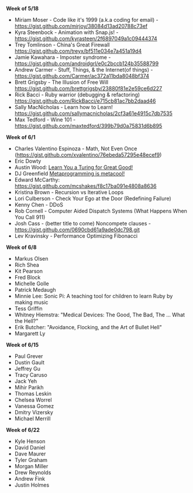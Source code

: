 **Week of 5/18**

* Miriam Moser - Code like it's 1999 (a.k.a coding for email) - https://gist.github.com/mirjoy/38084d13ad20788c73ef
* Kyra Steenbock - Animation with Snap.js! - https://gist.github.com/kyrasteen/2f6897049a1c09444374
* Trey Tomlinson - China's Great Firewall https://gist.github.com/treyx/bf511e034e7a451a19d4
* Jamie Kawahara - Imposter syndrome - https://gist.github.com/androidgrl/e0c2bccb124b35588799
* Andrew Carmer - Stuff, Things, & the Internet(of things) - https://gist.github.com/Carmer/ac372a11bda8048bf374
* Brett Grigsby - The Illusion of Free Will https://gist.github.com/brettgrigsby/23880f81e2e59ce6d227
* Rick Bacci - Ruby warrior (debugging & refactoring) https://gist.github.com/RickBacci/e715cb81ac7bb2daad46
* Sally MacNicholas - Learn how to Learn! https://gist.github.com/sallymacnicholas/2cf3a61e4915c7db7535
* Max Tedford - Wine 101 - https://gist.github.com/maxtedford/399b79d0a75831d6b895

**Week of 6/1**

* Charles Valentino Espinoza - Math, Not Even Once (https://gist.github.com/xvalentino/76ebeda57295e48ecef9)
* Eric Dowty
* Austin Wood: [Learn You a Turing for Great Good!](https://gist.github.com/indiesquidge/a60dc4846548c0d9a88c)
* DJ Greenfield [Metaprogramming is metacool!](https://gist.github.com/AllPurposeName/ed9976ce4d64d44928e5)
* Edward McCarthy: https://gist.github.com/mcshakes/f8c17ba091e4808a8636
* Kristina Brown - Recursion vs Iterative Loops
* Lori Culberson - Check Your Ego at the Door (Redefining Failure)
* Kenny Chen - DDoS
* Rob Cornell - Computer Aided Dispatch Systems (What Happens When You Call 911)
* Josh Cass - (better title to come) Noncompete clauses - https://gist.github.com/0690cbd61a9ade0dc798.git
* Lev Kravinsky - Performance Optimizing Fibonacci

**Week of 6/8**

* Markus Olsen
* Rich Shea
* Kit Pearson
* Fred Block
* Michelle Golle
* Patrick Medaugh
* Minnie Lee: Sonic Pi: A teaching tool for children to learn Ruby by making music
* Tess Griffin
* Whitney Hiemstra: "Medical Devices: The Good, The Bad, The … What the Hell?"
* Erik Butcher: "Avoidance, Flocking, and the Art of Bullet Hell"
* Margarett Ly

**Week of 6/15**

* Paul Grever
* Dustin Gault
* Jeffrey Gu
* Tracy Caruso
* Jack Yeh
* Mihir Parikh
* Thomas Leskin
* Chelsea Worrel
* Vanessa Gomez
* Dmitry Vizersky
* Michael Merrill

**Week of 6/22**

* Kyle Henson
* David Daniel
* Dave Maurer
* Tyler Graham
* Morgan Miller
* Drew Reynolds
* Andrew Fink
* Justin Holmes

